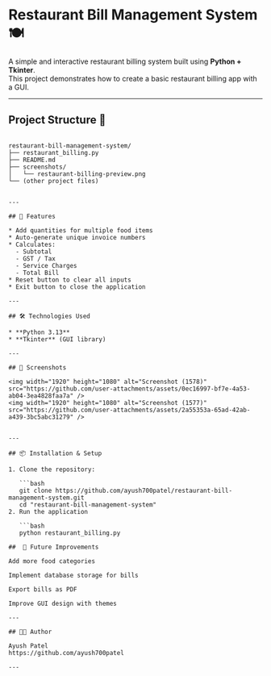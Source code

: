 # Restaurant Bill Management System 🍽️

A simple and interactive restaurant billing system built using **Python + Tkinter**.  
This project demonstrates how to create a basic restaurant billing app with a GUI.

---
## Project Structure 📂

```
 
restaurant-bill-management-system/
├── restaurant_billing.py
├── README.md
├── screenshots/
│   └── restaurant-billing-preview.png  
└── (other project files)


---

## 🚀 Features

* Add quantities for multiple food items
* Auto-generate unique invoice numbers
* Calculates:
  - Subtotal
  - GST / Tax
  - Service Charges
  - Total Bill
* Reset button to clear all inputs
* Exit button to close the application

---

## 🛠️ Technologies Used

* **Python 3.13**
* **Tkinter** (GUI library)

---

## 📸 Screenshots

<img width="1920" height="1080" alt="Screenshot (1578)" src="https://github.com/user-attachments/assets/0ec16997-bf7e-4a53-ab04-3ea4828faa7a" />
<img width="1920" height="1080" alt="Screenshot (1577)" src="https://github.com/user-attachments/assets/2a55353a-65ad-42ab-a439-3bc5abc31279" />


---

## 📦 Installation & Setup

1. Clone the repository:

   ```bash
   git clone https://github.com/ayush700patel/restaurant-bill-management-system.git
   cd "restaurant-bill-management-system"
2. Run the application

   ```bash
   python restaurant_billing.py

##  🔮 Future Improvements

Add more food categories

Implement database storage for bills

Export bills as PDF

Improve GUI design with themes

---

## 👨‍💻 Author

Ayush Patel
https://github.com/ayush700patel

---

